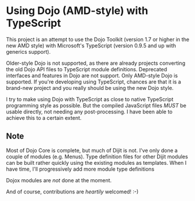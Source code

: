 Using Dojo (AMD-style) with TypeScript
======================================

This project is an attempt to use the Dojo Toolkit (version 1.7 or higher in the new AMD style) with Microsoft's TypeScript (version 0.9.5 and up with generics support).

Older-style Dojo is not supported, as there are already projects converting the old Dojo API files to TypeScript module definitions.  Deprecated interfaces and features in Dojo are not support.  Only AMD-style Dojo is supported.  If you're developing using TypeScript, chances are that it is a brand-new project and you really should be using the new Dojo style.

I try to make using Dojo with TypeScript as close to native TypeScript programming style as possible.  But the compiled JavaScript files *MUST* be usable directly, not needing any post-processing.  I have been able to achieve this to a certain extent.


Note
----

Most of Dojo Core is complete, but much of Dijit is not.  I've only done a couple of modules (e.g. Menus).  Type definition files for other Dijit modules can be built rather quickly using the existing modules as templates.  When I have time, I'll progressively add more module type definitions

Dojox modules are *not* done at the moment.

And of course, contributions are *heartily* welcomed!  :-)
